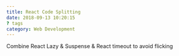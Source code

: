```yaml
---
title: React Code Splitting
date: 2018-09-13 10:20:15
? tags
category: Web Development
---
```


Combine React Lazy & Suspense & React timeout to avoid flicking